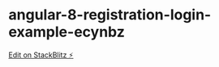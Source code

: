 # angular-8-registration-login-example-ecynbz

[Edit on StackBlitz ⚡️](https://stackblitz.com/edit/angular-8-registration-login-example-ecynbz)
